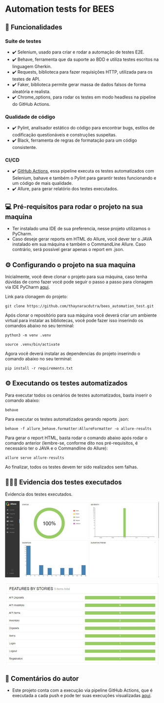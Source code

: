# Automation tests for BEES

## 🚀 Funcionalidades
### Suíte de testes 
* ✔️ Selenium, usado para criar e rodar a automação de testes E2E.
* ✔️ Behave, ferramenta que da suporte ao BDD e utiliza testes escritos na linguagem Gherkin.
* ✔️ Requests, biblioteca para fazer requisições HTTP, utilizada para os testes de API.
* ✔️ Faker, biblioteca permite gerar massa de dados falsos de forma aleatória e realista.
* ✔️ Chrome_options, para rodar os testes em modo headless na pipeline do GitHub Actions.

### Qualidade de código
* ✔️ Pylint, analisador estático do código para encontrar bugs, estilos de codificação questionáveis e construções suspeitas.
* ✔️ Black, ferramenta de regras de formatação para um código consistente.

### CI/CD
* ✔️ [GitHub Actions](https://github.com/thaynaracdutra/bees_automation_test/actions), essa pipeline executa os testes automatizados com Selenium, bahave e também o Pylint para garantir testes funcionando e um código de mais qualidade.
* ✔️ Allure, para gerar relatório dos testes executados.

## 💻 Pré-requisitos para rodar o projeto na sua maquina

* Ter instalado uma IDE de sua preferencia, nesse projeto utilizamos o PyCharm.
* Caso deseje gerar reports em HTML do Allure, você dever ter o JAVA instalado em sua máquina e também o CommandLine Allure. Caso contrário, será possivel gerar apenas o report em .json.

## ⚙️ Configurando o projeto na sua maquina

Inicialmente, você deve clonar o projeto para sua máquina, caso tenha dúvidas de como fazer você pode seguir o passo a passo para clonagem via IDE PyCharm [aqui](https://acervolima.com/como-clonar-um-projeto-da-web-do-github-no-pycharm-usando-o-git/).

Link para clonagem do projeto:
```
git clone https://github.com/thaynaracdutra/bees_automation_test.git
```

Após clonar o repositório para sua máquina você deverá criar um ambiente virtual para instalar as bibliotecas, você pode fazer isso inserindo os comandos abaixo no seu terminal:
```
python3 -m venv .venv
```
```
source .venv/bin/activate
```

Agora você deverá instalar as dependencias do projeto inserindo o comando abaixo no seu terminal:
```
pip install -r requirements.txt
```

## ⚙️ Executando os testes automatizados

Para executar todos os cenários de testes automatizados, basta inserir o comando abaixo:
```
behave
```

Para executar os testes  automatizados gerando reports .json:
```
behave -f allure_behave.formatter:AllureFormatter -o allure-results
```

Para gerar o report HTML, basta rodar o comando abaixo após rodar o comando anterior (lembre-se, conforme dito nos pré-requisitos, é necessário ter o JAVA e o Commandline do Allure):
```
allure serve allure-results
```

Ao finalizar, todos os testes devem ter sido realizados sem falhas.

## 👩🏽‍💻 Evidencia dos testes executados

Evidencia dos testes executados.
<p align="center"><img src="allure-results/allure_dash.jpeg" alt="allSpecsPassed"/></p>
<p align="center"><img src="allure-results/allure_features.jpeg" alt="allSpecsPassed"/></p>


## 💬 Comentários do autor

* Este projeto conta com a execução via pipeline GitHub Actions, que é executada a cada push e pode ter suas execuções visualizadas [aqui](https://github.com/thaynaracdutra/bees_automation_test/actions).
